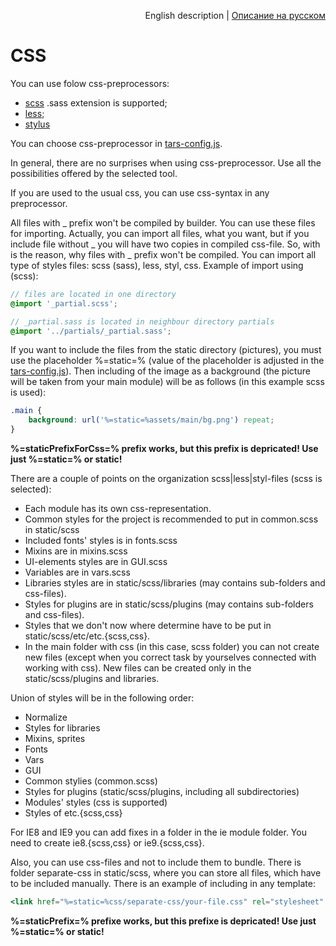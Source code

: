 <p align="right">
English description | <a href="../ru/css-processing.md">Описание на русском</a>
</p>

# CSS

You can use folow css-preprocessors:
* [scss](http://sass-lang.com) .sass extension is supported;
* [less](http://www.lesscss.ru);
* [stylus](http://learnboost.github.io/stylus)  

You can choose css-preprocessor in [tars-config.js](options.md#csspreprocessor).

In general, there are no surprises when using css-preprocessor. Use all the possibilities offered by the selected tool.

If you are used to the usual css, you can use css-syntax in any preprocessor.

All files with _ prefix won't be compiled by builder. You can use these files for importing. Actually, you can import all files, what you want, but if you include file without _ you will have two copies in compiled css-file. So, with is the reason, why files with _ prefix won't be compiled. You can import all type of styles files: scss (sass), less, styl, css.
Example of import using (scss):

```scss
// files are located in one directory
@import '_partial.scss';

// _partial.sass is located in neighbour directory partials
@import '../partials/_partial.sass';
```

If you want to include the files from the static directory (pictures), you must use the placeholder %=static=% (value of the placeholder is adjusted in the [tars-config.js](options.md#staticprefixforcss)). Then including of the image as a background (the picture will be taken from your main module) will be as follows (in this example scss is used):

```scss
.main {
    background: url('%=static=%assets/main/bg.png') repeat;
}
```

**%=staticPrefixForCss=% prefix works, but this prefix is depricated! Use just %=static=% or __static__!**

There are a couple of points on the organization scss|less|styl-files (scss is selected):

* Each module has its own css-representation.
* Common styles for the project is recommended to put in common.scss in static/scss
* Included fonts' styles is in fonts.scss
* Mixins are in mixins.scss
* UI-elements styles are in GUI.scss
* Variables are in vars.scss
* Libraries styles are in static/scss/libraries (may contains sub-folders and css-files).
* Styles for plugins are in static/scss/plugins (may contains sub-folders and css-files).
* Styles that we don't now where determine have to be put in static/scss/etc/etc.{scss,css}.
* In the main folder with css (in this case, scss folder) you can not create new files (except when you correct task by yourselves connected with working with css). New files can be created only in the static/scss/plugins and libraries.

Union of styles will be in the following order:
* Normalize
* Styles for libraries
* Mixins, sprites
* Fonts
* Vars
* GUI
* Common stylies (common.scss)
* Styles for plugins (static/scss/plugins, including all subdirectories)
* Modules' styles (css is supported)
* Styles of etc.{scss,css}

For IE8 and IE9 you can add fixes in a folder in the ie module folder. You need to create ie8.{scss,css} or ie9.{scss,css}.

Also, you can use css-files and not to include them to bundle. There is folder separate-css in static/scss, where you can store all files, which have to be included manually. There is an example of including in any template:

```handlebars
<link href="%=static=%css/separate-css/your-file.css" rel="stylesheet" type="text/css">
```

**%=staticPrefix=% prefixe works, but this prefixe is depricated! Use just %=static=% or __static__!**
